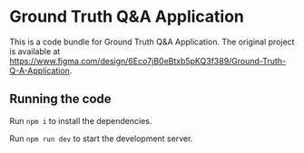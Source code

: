 
  # Ground Truth Q&A Application

  This is a code bundle for Ground Truth Q&A Application. The original project is available at https://www.figma.com/design/6Eco7jB0eBtxb5pKQ3f389/Ground-Truth-Q-A-Application.

  ## Running the code

  Run `npm i` to install the dependencies.

  Run `npm run dev` to start the development server.
